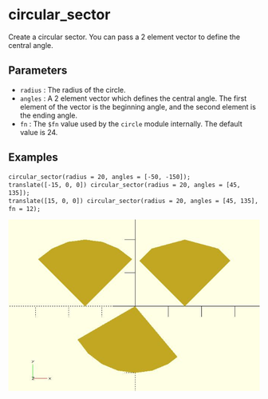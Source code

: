 # circular_sector

Create a circular sector. You can pass a 2 element vector to define the central angle. 

## Parameters

- `radius` : The radius of the circle.
- `angles` : A 2 element vector which defines the central angle. The first element of the vector is the beginning angle, and the second element is the ending angle.
- `fn` : The `$fn` value used by the `circle` module internally. The default value is 24.

## Examples

    circular_sector(radius = 20, angles = [-50, -150]);  
    translate([-15, 0, 0]) circular_sector(radius = 20, angles = [45, 135]);  
    translate([15, 0, 0]) circular_sector(radius = 20, angles = [45, 135], fn = 12);  

![circular_sector](images/lib-circular_sector-1.JPG)

